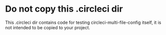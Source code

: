 # Do not copy this .circleci dir

This .circleci dir contains code for testing circleci-multi-file-config itself,
it is not intended to be copied to your project.
